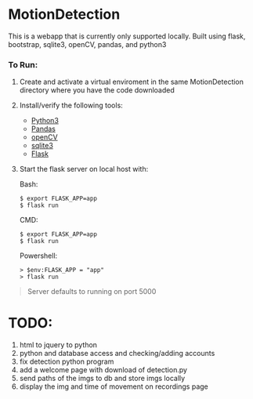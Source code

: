 # MotionDetection

This is a webapp that is currently only supported locally. Built using flask, bootstrap, sqlite3, openCV, pandas, and python3

### To Run:

1. Create and activate a virtual enviroment in the same MotionDetection directory where you have the code downloaded
2. Install/verify the following tools: 
    - [Python3](https://www.python.org/downloads/)
    - [Pandas](https://stackoverflow.com/questions/42907331/how-to-install-pandas-from-pip-on-windows-cmd)
    - [openCV](https://pypi.python.org/pypi/opencv-python)
    - [sqlite3](https://www.sqlite.org/download.html)
    - [Flask](https://flask.palletsprojects.com/en/2.0.x/installation/)
3. Start the flask server on local host with:

    Bash:
    ```
    $ export FLASK_APP=app
    $ flask run
    ```

    CMD:
    ```
    $ export FLASK_APP=app
    $ flask run
    ```

    Powershell:
    ```
    > $env:FLASK_APP = "app"
    > flask run
    ```

>Server defaults to running on port 5000

# TODO:
1. html to jquery to python
2. python and database access and checking/adding accounts
3. fix detection python program
4. add a welcome page with download of detection.py
5. send paths of the imgs to db and store imgs locally
6. display the img and time of movement on recordings page